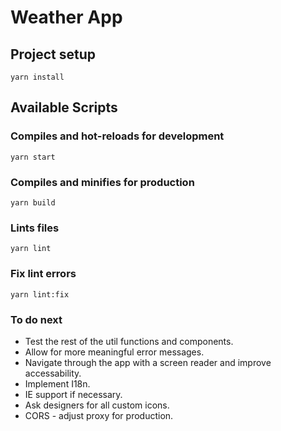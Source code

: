 # Weather App

## Project setup

```
yarn install
```

## Available Scripts

### Compiles and hot-reloads for development

```
yarn start
```

### Compiles and minifies for production

```
yarn build
```

### Lints files

```
yarn lint
```

### Fix lint errors

```
yarn lint:fix
```

### To do next

- Test the rest of the util functions and components.
- Allow for more meaningful error messages.
- Navigate through the app with a screen reader and improve accessability.
- Implement I18n.
- IE support if necessary.
- Ask designers for all custom icons.
- CORS - adjust proxy for production.
